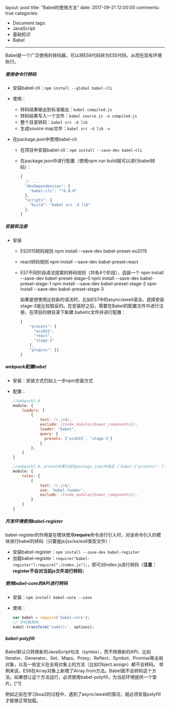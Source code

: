 layout: post
title: "Babel的使用方法"
date: 2017-09-21 12:00:00
comments: true
categories: 
- Document
tags: 
- JavaScript
- 基础知识
- Babel
---

Babel是一个广泛使用的转码器，可以将ES6代码转为ES5代码，从而在现有环境执行。

<!-- more -->

##### 使用命令行转码

- 安装babel-cli：`npm install --global babel-cli`

- 使用：

	+ 转码结果输出到标准输出：`babel compiled.js`
	+ 转码结果写入一个文件：`babel source.js -o compiled.js`
	+ 整个目录转码：`babel src -d lib`
	+ 生成source map文件：`babel src -d lib -s`

- 在package.json中使用babel-cli
	
	+ 在项目中安装babel-cli：`npm install --save-dev babel-cli`
	+ 在package.json中进行配置（使用npm run build就可以进行babel转码）：
		
		```javascript
		{
		  // ...
		  "devDependencies": {
		    "babel-cli": "^6.0.0"
		  },
		  "scripts": {
		    "build": "babel src -d lib"
		  },
		}
		```


##### 安装和注册

- 安装

	+ ES2015转码规则
		npm install --save-dev babel-preset-es2015

	+ react转码规则
		npm install --save-dev babel-preset-react

	+ ES7不同阶段语法提案的转码规则（共有4个阶段），选装一个
		npm install --save-dev babel-preset-stage-0
		npm install --save-dev babel-preset-stage-1
		npm install --save-dev babel-preset-stage-2
		npm install --save-dev babel-preset-stage-3

		如果是想使用比较新的语法时，比如ES7中的async/await语法，选择安装stage-3是比较稳妥的。在安装好之后，需要在Babel的配置文件中进行注册，在项目的根目录下新建.babelrc文件并进行配置：

		```javascript
		{
		    "presets": [
		      "es2015",
		      "react",
		      "stage-2"
		    ],
		    "plugins": []
		}
		```

##### webpack配置babel

- 安装：安装方式仍如上一步npm安装方式
- 配置：

	```javascript
	//webpack1.0
	module: {
	    loaders: [
	        {
	            test: /\.js$/,
	            exclude: /(node_modules|bower_components)/,
	            loader: "babel",
	            query: {
	              presets: ['es2015', 'stage-3']
	            }
	        },
	    ]
	}

	//webpack3.0，preset如果已经在package.json中指定（`babel:{"presets": ["lastest"]}`），这里可以不用配置
	module: {
		rules: {
			{
				test: /\.js$/,
				use: 'babel-loader',
				exclude: /(node_modules|bower_components)/,
			}
		}
	}
	```

##### 开发环境使用babel-register

babel-register的作用是在模块使用**require**命令进行引入时，对该命令引入的模块进行babel的转码（只要是js/jsx/es/es6类型文件）：

- 安装babel-register：`npm install --save-dev babel-register`
- 加载babel-register：`require("babel-register");require("./index.js");`，即可对index.js进行转码（**注意：register不会对当前js文件进行转码**）

##### 使用babel-core的API进行转码

- 安装：`npm install babel-core --save`
- 使用：

	```javascript
	var babel = require('babel-core');
	// 字符串转码
	babel.transform('code();', options);
	```

##### babel-polyfill

Babel默认只转换新的JavaScript句法（syntax），而不转换新的API，比如Iterator、Generator、Set、Maps、Proxy、Reflect、Symbol、Promise等全局对象，以及一些定义在全局对象上的方法（比如Object.assign）都不会转码。
举例来说，ES6在Array对象上新增了Array.from方法。Babel就不会转码这个方法。如果想让这个方法运行，必须使用babel-polyfill，为当前环境提供一个垫片。[^1]

例如之前在学习koa2的过程中，遇到了async/await的情况，就必须安装polyfill才能够正常加载。
